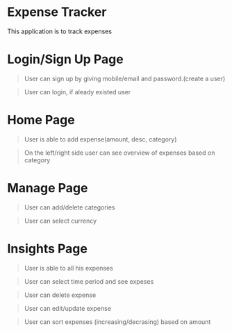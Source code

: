# Expense Tracker 
This application is to track expenses
# Login/Sign Up Page
> User can sign up by giving mobile/email and password.(create a user)

> User can login, if aleady existed user 
# Home Page 
> User is able to add expense(amount, desc, category)

> On the left/right side user can see overview of expenses based on category

# Manage Page
> User can add/delete categories

> User can select currency

# Insights Page

> User is able to all his expenses

> User can select time period and see expeses

> User can delete expense

> User can edit/update expense

> User can sort expenses (increasing/decrasing) based on amount